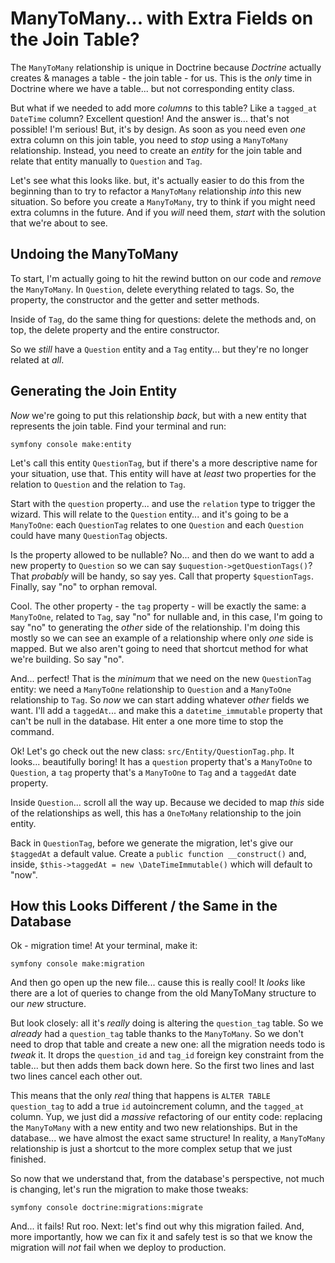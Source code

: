 # ManyToMany... with Extra Fields on the Join Table?

The `ManyToMany` relationship is unique in Doctrine because *Doctrine* actually
creates & manages a table - the join table - for us. This is the *only* time
in Doctrine where we have a table... but not corresponding entity class.

But what if we needed to add more *columns* to this table? Like a `tagged_at`
`DateTime` column? Excellent question! And the answer is... that's not possible!
I'm serious! But, it's by design. As soon as you need even *one* extra column on
this join table, you need to *stop* using a `ManyToMany` relationship. Instead,
you need to create an *entity* for the join table and relate that entity manually
to `Question` and `Tag`.

Let's see what this looks like. but, it's actually easier to do this from the
beginning than to try to refactor a `ManyToMany` relationship *into* this new
situation. So before you create a `ManyToMany`, try to think if you might need
extra columns in the future. And if you *will* need them, *start* with the solution
that we're about to see.

## Undoing the ManyToMany

To start, I'm actually going to hit the rewind button on our code and *remove*
the `ManyToMany`. In `Question`, delete everything related to tags. So, the property,
the constructor and the getter and setter methods.

Inside of `Tag`, do the same thing for questions: delete the methods and, on top,
the delete property and the entire constructor.

So we *still* have a `Question` entity and a `Tag` entity... but they're no longer
related at *all*.

## Generating the Join Entity

*Now* we're going to put this relationship *back*, but with a new entity that
represents the join table. Find your terminal and run:

```terminal
symfony console make:entity
```

Let's call this entity `QuestionTag`, but if there's a more descriptive name for
your situation, use that. This entity will have at *least* two properties for
the relation to `Question` and the relation to `Tag`.

Start with the `question` property... and use the `relation` type to trigger the
wizard. This will relate to the `Question` entity... and it's going to be a
`ManyToOne`: each `QuestionTag` relates to one `Question` and each `Question`
could have many `QuestionTag` objects.

Is the property allowed to be nullable? No... and then do we want to add a new
property to `Question` so we can say `$uquestion->getQuestionTags()`? That
*probably* will be handy, so say yes. Call that property `$questionTags`. Finally,
say "no" to orphan removal.

Cool. The other property - the `tag` property - will be exactly the same: a
`ManyToOne`, related to `Tag`, say "no" for nullable and, in this case, I'm
going to say "no" to generating the *other* side of the relationship. I'm doing
this mostly so we can see an example of a relationship where only *one* side
is mapped. But we also aren't going to need that shortcut method for what we're
building. So say "no".

And... perfect! That is the *minimum* that we need on the new `QuestionTag`
entity: we need a `ManyToOne` relationship to `Question` and a `ManyToOne`
relationship to `Tag`. So *now* we can start adding whatever *other* fields we want.
I'll add a `taggedAt`... and make this a `datetime_immutable` property that
can't be null in the database. Hit enter a one more time to stop the command.

Ok! Let's go check out the new class: `src/Entity/QuestionTag.php`. It looks...
beautifully boring! It has a `question` property that's a `ManyToOne` to
`Question`, a `tag` property that's a `ManyToOne` to `Tag` and a `taggedAt`
date property.

Inside `Question`... scroll all the way up. Because we decided to map *this* side
of the relationships as well, this has a `OneToMany` relationship to the join
entity.

Back in `QuestionTag`, before we generate the migration, let's give our `$taggedAt`
a default value. Create a `public function __construct()` and, inside,
`$this->taggedAt = new \DateTimeImmutable()` which will default to "now".

## How this Looks Different / the Same in the Database

Ok - migration time! At your terminal, make it:

```terminal
symfony console make:migration
```

And then go open up the new file... cause this is really cool! It *looks* like
there are a lot of queries to change from the old ManyToMany structure to our
*new* structure.

But look closely: all it's *really* doing is altering the `question_tag` table.
So we *already* had a `question_tag` table thanks to the `ManyToMany`. So we
don't need to drop that table and create a new one: all the migration needs todo
is *tweak* it. It drops the `question_id` and `tag_id` foreign key constraint from
the table... but then adds them back down here. So the first two lines and last
two lines cancel each other out.

This means that the only *real* thing that happens is `ALTER TABLE question_tag`
to add a true `id` autoincrement column, and the `tagged_at` column. Yup, we just
did a *massive* refactoring of our entity code: replacing the `ManyToMany` with
a new entity and two new relationships. But in the database... we have almost
the exact same structure! In reality, a `ManyToMany` relationship is just a
shortcut to the more complex setup that we just finished.

So now that we understand that, from the database's perspective, not much is
changing, let's run the migration to make those tweaks:

```terminal
symfony console doctrine:migrations:migrate
```

And... it fails! Rut roo. Next: let's find out why this migration failed. And,
more importantly, how we can fix it and safely test is so that we know the
migration will *not* fail when we deploy to production.
